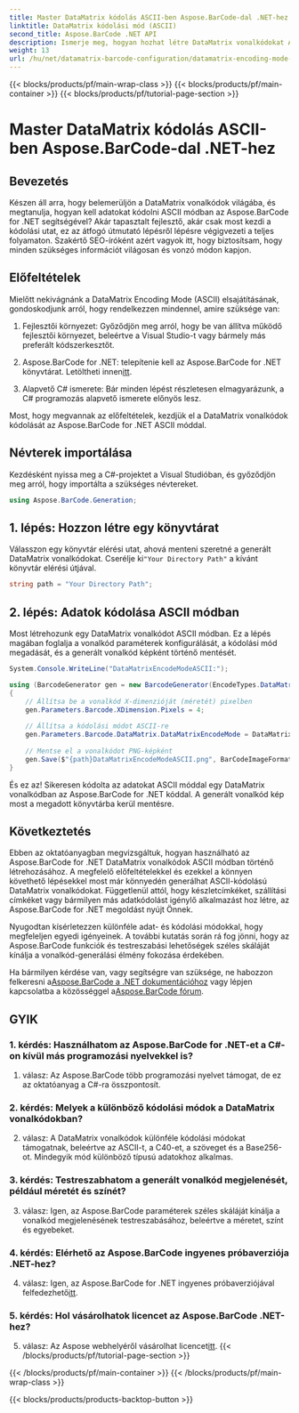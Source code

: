 ```yaml
---
title: Master DataMatrix kódolás ASCII-ben Aspose.BarCode-dal .NET-hez
linktitle: DataMatrix kódolási mód (ASCII)
second_title: Aspose.BarCode .NET API
description: Ismerje meg, hogyan hozhat létre DataMatrix vonalkódokat ASCII módban az Aspose.BarCode for .NET használatával. Lépésről lépésre útmutató fejlesztőknek.
weight: 13
url: /hu/net/datamatrix-barcode-configuration/datamatrix-encoding-mode-ascii/
---
```


{{< blocks/products/pf/main-wrap-class >}}
{{< blocks/products/pf/main-container >}}
{{< blocks/products/pf/tutorial-page-section >}}

# Master DataMatrix kódolás ASCII-ben Aspose.BarCode-dal .NET-hez

## Bevezetés

Készen áll arra, hogy belemerüljön a DataMatrix vonalkódok világába, és megtanulja, hogyan kell adatokat kódolni ASCII módban az Aspose.BarCode for .NET segítségével? Akár tapasztalt fejlesztő, akár csak most kezdi a kódolási utat, ez az átfogó útmutató lépésről lépésre végigvezeti a teljes folyamaton. Szakértő SEO-íróként azért vagyok itt, hogy biztosítsam, hogy minden szükséges információt világosan és vonzó módon kapjon.

## Előfeltételek

Mielőtt nekivágnánk a DataMatrix Encoding Mode (ASCII) elsajátításának, gondoskodjunk arról, hogy rendelkezzen mindennel, amire szüksége van:

1. Fejlesztői környezet: Győződjön meg arról, hogy be van állítva működő fejlesztői környezet, beleértve a Visual Studio-t vagy bármely más preferált kódszerkesztőt.

2.  Aspose.BarCode for .NET: telepítenie kell az Aspose.BarCode for .NET könyvtárat. Letöltheti innen[itt](https://releases.aspose.com/barcode/net/).

3. Alapvető C# ismerete: Bár minden lépést részletesen elmagyarázunk, a C# programozás alapvető ismerete előnyös lesz.

Most, hogy megvannak az előfeltételek, kezdjük el a DataMatrix vonalkódok kódolását az Aspose.BarCode for .NET ASCII móddal.

## Névterek importálása

Kezdésként nyissa meg a C#-projektet a Visual Studióban, és győződjön meg arról, hogy importálta a szükséges névtereket.

```csharp
using Aspose.BarCode.Generation;
```

## 1. lépés: Hozzon létre egy könyvtárat

 Válasszon egy könyvtár elérési utat, ahová menteni szeretné a generált DataMatrix vonalkódokat. Cserélje ki`"Your Directory Path"` a kívánt könyvtár elérési útjával.

```csharp
string path = "Your Directory Path";
```

## 2. lépés: Adatok kódolása ASCII módban

Most létrehozunk egy DataMatrix vonalkódot ASCII módban. Ez a lépés magában foglalja a vonalkód paraméterek konfigurálását, a kódolási mód megadását, és a generált vonalkód képként történő mentését.

```csharp
System.Console.WriteLine("DataMatrixEncodeModeASCII:");

using (BarcodeGenerator gen = new BarcodeGenerator(EncodeTypes.DataMatrix, "Aspose"))
{
    // Állítsa be a vonalkód X-dimenzióját (méretét) pixelben
    gen.Parameters.Barcode.XDimension.Pixels = 4;
    
    // Állítsa a kódolási módot ASCII-re
    gen.Parameters.Barcode.DataMatrix.DataMatrixEncodeMode = DataMatrixEncodeMode.ASCII;
    
    // Mentse el a vonalkódot PNG-képként
    gen.Save($"{path}DataMatrixEncodeModeASCII.png", BarCodeImageFormat.Png);
}
```

És ez az! Sikeresen kódolta az adatokat ASCII móddal egy DataMatrix vonalkódban az Aspose.BarCode for .NET kóddal. A generált vonalkód kép most a megadott könyvtárba kerül mentésre.

## Következtetés

Ebben az oktatóanyagban megvizsgáltuk, hogyan használható az Aspose.BarCode for .NET DataMatrix vonalkódok ASCII módban történő létrehozásához. A megfelelő előfeltételekkel és ezekkel a könnyen követhető lépésekkel most már könnyedén generálhat ASCII-kódolású DataMatrix vonalkódokat. Függetlenül attól, hogy készletcímkéket, szállítási címkéket vagy bármilyen más adatkódolást igénylő alkalmazást hoz létre, az Aspose.BarCode for .NET megoldást nyújt Önnek.

Nyugodtan kísérletezzen különféle adat- és kódolási módokkal, hogy megfeleljen egyedi igényeinek. A további kutatás során rá fog jönni, hogy az Aspose.BarCode funkciók és testreszabási lehetőségek széles skáláját kínálja a vonalkód-generálási élmény fokozása érdekében.

 Ha bármilyen kérdése van, vagy segítségre van szüksége, ne habozzon felkeresni a[Aspose.BarCode a .NET dokumentációhoz](https://reference.aspose.com/barcode/net/) vagy lépjen kapcsolatba a közösséggel a[Aspose.BarCode fórum](https://forum.aspose.com/c/barcode/13).

## GYIK

### 1. kérdés: Használhatom az Aspose.BarCode for .NET-et a C#-on kívül más programozási nyelvekkel is?

1. válasz: Az Aspose.BarCode több programozási nyelvet támogat, de ez az oktatóanyag a C#-ra összpontosít.

### 2. kérdés: Melyek a különböző kódolási módok a DataMatrix vonalkódokban?

2. válasz: A DataMatrix vonalkódok különféle kódolási módokat támogatnak, beleértve az ASCII-t, a C40-et, a szöveget és a Base256-ot. Mindegyik mód különböző típusú adatokhoz alkalmas.

### 3. kérdés: Testreszabhatom a generált vonalkód megjelenését, például méretét és színét?

3. válasz: Igen, az Aspose.BarCode paraméterek széles skáláját kínálja a vonalkód megjelenésének testreszabásához, beleértve a méretet, színt és egyebeket.

### 4. kérdés: Elérhető az Aspose.BarCode ingyenes próbaverziója .NET-hez?

 4. válasz: Igen, az Aspose.BarCode for .NET ingyenes próbaverziójával felfedezhető[itt](https://releases.aspose.com/).

### 5. kérdés: Hol vásárolhatok licencet az Aspose.BarCode .NET-hez?

 5. válasz: Az Aspose webhelyéről vásárolhat licencet[itt](https://purchase.aspose.com/buy).
{{< /blocks/products/pf/tutorial-page-section >}}

{{< /blocks/products/pf/main-container >}}
{{< /blocks/products/pf/main-wrap-class >}}

{{< blocks/products/products-backtop-button >}}
